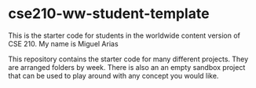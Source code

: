 # cse210-ww-student-template
This is the starter code for students in the worldwide content version of CSE 210.
My name is Miguel Arias

This repository contains the starter code for many different projects. They are arranged folders by week. There is also an an empty sandbox project that can be used to play around with any concept you would like.
